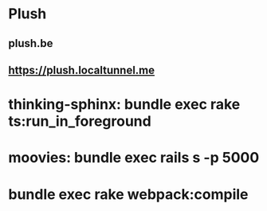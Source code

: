 # Plush
## plush.be
## https://plush.localtunnel.me

# thinking-sphinx: bundle exec rake ts:run_in_foreground
# moovies: bundle exec rails s -p 5000

# bundle exec rake webpack:compile
